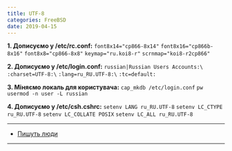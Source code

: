 ```yaml
---
title: UTF-8
categories: FreeBSD
date: 2019-04-15
---
```


**1. Дописуємо у /etc/rc.conf:**
`font8x14="cp866-8x14"`
`font8x16="cp866b-8x16"`
`font8x8="cp866-8x8"`
`keymap="ru.koi8-r"`
`scrnmap="koi8-r2cp866"`

**2. Дописуємо у /etc/login.conf:**
`russian|Russian Users Accounts:\`
`:charset=UTF-8:\`
`:lang=ru_RU.UTF-8:\`
`:tc=default:`

**3. Міняємо локаль для користувача:**
`cap_mkdb /etc/login.conf`
`pw usermod -n user -L russian`

**4. Дописуємо у /etc/csh.cshrc:**
`setenv LANG ru_RU.UTF-8`
`setenv LC_CTYPE ru_RU.UTF-8`
`setenv LC_COLLATE POSIX`
`setenv LC_ALL ru_RU.UTF-8`

-----
* <a title="Пишуть люди" href="http://dazmalab.ru/?p=201" target="_blank">Пишуть люди</a>
-----